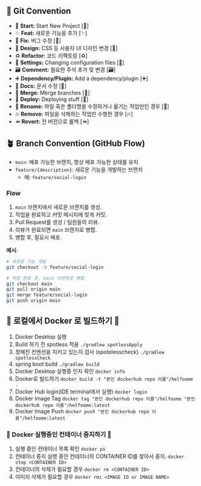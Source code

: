 ## 🎯 Git Convention

- 🎉 **Start:** Start New Project [:tada:]
- ✨ **Feat:** 새로운 기능을 추가 [:sparkles:]
- 🐛 **Fix:** 버그 수정 [:bug:]
- 🎨 **Design:** CSS 등 사용자 UI 디자인 변경 [:art:]
- ♻️ **Refactor:** 코드 리팩토링 [:recycle:]
- 🔧 **Settings:** Changing configuration files [:wrench:]
- 🗃️ **Comment:** 필요한 주석 추가 및 변경 [:card_file_box:]
- ➕ **Dependency/Plugin:** Add a dependency/plugin [:heavy_plus_sign:]
- 📝 **Docs:** 문서 수정 [:memo:]
- 🔀 **Merge:** Merge branches [:twisted_rightwards_arrows:]
- 🚀 **Deploy:** Deploying stuff [:rocket:]
- 🚚 **Rename:** 파일 혹은 폴더명을 수정하거나 옮기는 작업만인 경우 [:truck:]
- 🔥 **Remove:** 파일을 삭제하는 작업만 수행한 경우 [:fire:]
- ⏪️ **Revert:** 전 버전으로 롤백 [:rewind:]

## 🪴 Branch Convention (GitHub Flow)

- `main`: 배포 가능한 브랜치, 항상 배포 가능한 상태를 유지
- `feature/{description}`: 새로운 기능을 개발하는 브랜치
    - 예: `feature/social-login`

### Flow

1. `main` 브랜치에서 새로운 브랜치를 생성.
2. 작업을 완료하고 커밋 메시지에 맞게 커밋.
3. Pull Request를 생성 / 팀원들의 리뷰.
4. 리뷰가 완료되면 `main` 브랜치로 병합.
5. 병합 후, 필요시 배포.

**예시**:

```bash
# 새로운 기능 개발
git checkout -b feature/social-login

# 작업 완료 후, main 브랜치로 병합
git checkout main
git pull origin main
git merge feature/social-login
git push origin main

```

## 🐋 로컬에서 Docker 로 빌드하기 🐋

1. Docker Desktop 실행
2. Build 하기 전 spotless 적용 `./gradlew spotlessApply`
3. 정해진 컨벤션을 지키고 있는지 검사 (spotelesscheck) `./gradlew spotlessCheck`
4. spring boot build `./gradlew build`
5. Docker Desktop 실행중 인지 확인 `docker info`
6. Docker로 빌드하기 `docker build -t "본인 dockerhub repo 이름"/helfoome .`
7. Docker Hub login(IDE terminal에서 실행) `docker login`
8. Docker Image Tag `docker tag "본인 dockerhub repo 이름"/helfoome "본인 dockerhub repo 이름"/helfoome:latest`
9. Docker Image Push `docker push "본인 dockerhub repo 이름"/helfoome:latest`

### 🐋 Docker 실행중인 컨테이너 중지하기 🐋

1. 실행 중인 컨테이너 목록 확인 `docker ps`
2. 컨테이너 중지 실행 중인 컨테이너의 CONTAINER ID를 찾아서 중지. `docker stop <CONTAINER ID>`
3. 컨테이너의 삭제가 필요할 경우 `docker rm <CONTAINER ID>`
4. 이미지 삭제가 필요할 경우 `docker rmi <IMAGE ID or IMAGE NAME>`
